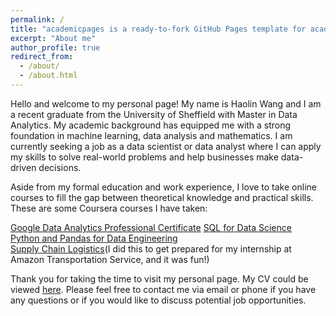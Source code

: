 ```yaml
---
permalink: /
title: "academicpages is a ready-to-fork GitHub Pages template for academic personal websites"
excerpt: "About me"
author_profile: true
redirect_from: 
  - /about/
  - /about.html
---
```

Hello and welcome to my personal page!
My name is Haolin Wang and I am a recent graduate from the University of Sheffield with Master in Data Analytics. My academic background has equipped me with a strong foundation in machine learning, data analysis and mathematics. I am currently seeking a job as a data scientist or data analyst where I can apply my skills to solve real-world problems and help businesses make data-driven decisions.

Aside from my formal education and work experience, I love to take online courses to fill the gap between theoretical knowledge and practical skills. These are some Coursera courses I have taken:

[Google Data Analytics Professional Certificate](https://www.coursera.org/professional-certificates/google-data-analytics)
[SQL for Data Science](https://www.coursera.org/learn/sql-for-data-science/home/welcome)  
[Python and Pandas for Data Engineering](https://www.coursera.org/learn/python-and-pandas-for-data-engineering-duke/home/welcome)  
[Supply Chain Logistics](https://www.coursera.org/learn/supply-chain-logistics/home/welcome)(I did this to get prepared for my internship at Amazon Transportation Service, and it was fun!)


Thank you for taking the time to visit my personal page. My CV could be viewed [here](https://haolinwang2001.github.io/cv/). Please feel free to contact me via email or phone if you have any questions or if you would like to discuss potential job opportunities. 
